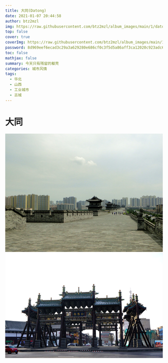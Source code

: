 ```yaml
---
title: 大同(Datong)
date: 2021-01-07 20:44:58
author: btz2mzl
img: https://raw.githubusercontent.com/btz2mzl/album_images/main/1/datong_1.jpg
top: false
cover: true
coverImg: https://raw.githubusercontent.com/btz2mzl/album_images/main/1/datong_1.jpg
password: 8d969eef6ecad3c29a3a629280e686cf0c3f5d5a86aff3ca12020c923adc6c92
toc: false
mathjax: false
summary: 今天只有残留的躯壳
categories: 城市风情
tags:
  - 华北
  - 山西
  - 工业城市
  - 古城
---
```

# 大同
![走在气魄的新城墙上，无法体会古城的沧桑，没有亲身体验几近坍塌的夯土城墙和摇摇欲坠的破败雁塔是永远的遗憾](https://raw.githubusercontent.com/btz2mzl/album_images/main/1/datong_1.jpg)
![古城建筑犹在，人气不再，四牌楼眼神空洞地望着不再熟悉的四周](https://raw.githubusercontent.com/btz2mzl/album_images/main/1/datong_2.jpg)